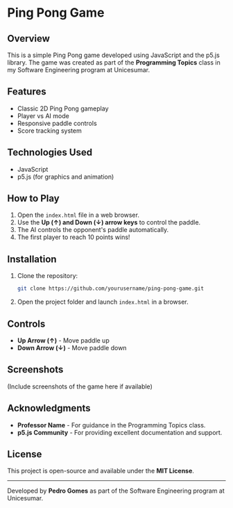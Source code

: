 # Ping Pong Game

## Overview
This is a simple Ping Pong game developed using JavaScript and the p5.js library. The game was created as part of the **Programming Topics** class in my Software Engineering program at Unicesumar.

## Features
- Classic 2D Ping Pong gameplay
- Player vs AI mode
- Responsive paddle controls
- Score tracking system

## Technologies Used
- JavaScript
- p5.js (for graphics and animation)

## How to Play
1. Open the `index.html` file in a web browser.
2. Use the **Up (↑) and Down (↓) arrow keys** to control the paddle.
3. The AI controls the opponent's paddle automatically.
4. The first player to reach 10 points wins!

## Installation
1. Clone the repository:
   ```sh
   git clone https://github.com/yourusername/ping-pong-game.git
   ```
2. Open the project folder and launch `index.html` in a browser.

## Controls
- **Up Arrow (↑)** - Move paddle up
- **Down Arrow (↓)** - Move paddle down

## Screenshots
(Include screenshots of the game here if available)

## Acknowledgments
- **Professor Name** - For guidance in the Programming Topics class.
- **p5.js Community** - For providing excellent documentation and support.

## License
This project is open-source and available under the **MIT License**.

---
Developed by **Pedro Gomes** as part of the Software Engineering program at Unicesumar.

